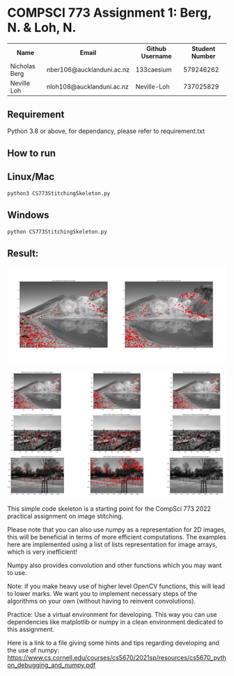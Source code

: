 # COMPSCI 773 Assignment 1: Berg, N. & Loh, N.

<table>
  <tr>
    <th>Name</th>
    <th>Email</th>
    <th>Github Username</th>
    <th>Student Number</th>
  </tr>
  <tr>
    <td>Nicholas Berg</td>
    <td> nber106@aucklanduni.ac.nz </td>
    <td>133caesium</td>
    <td>579246262</td>
  </tr>
  <tr>
    <td>Neville Loh</td>
    <td>nloh108@aucklanduni.ac.nz</td>
    <td>Neville-Loh</td>
    <td>737025829</td>
  </tr>
</table>

## Requirement
Python 3.8 or above, for dependancy, please refer to requirement.txt

## How to run


## Linux/Mac
```
python3 CS773StitchingSkeleton.py

```

## Windows
```
python CS773StitchingSkeleton.py

```





## Result:


![1000 Harris Corners on left and right original images](./results_figures/basic_implementation_output.png)


![The outputs of our 3 corner finding implementations on 3 different images](./results_figures/3x3%20Corner%20and%20Image%20Comparisons.png)


This simple code skeleton is a starting point for the CompSci 773 2022 practical assignment on image stitching. 

Please note that you can also use numpy as a representation for 2D images, this will be beneficial in terms 
of more efficient computations. The examples here are implemented using a list of lists representation for image arrays, 
which is very inefficient!

Numpy also provides convolution and other functions which you may want to use.

Note: if you make heavy use of higher level OpenCV functions, this will lead to lower marks. We want you to implement
necessary steps of the algorithms on your own (without having to reinvent convolutions).


Practice: Use a virtual environment for developing. This way you can use dependencies like matplotlib or numpy in a
clean environment dedicated to this assignment. 


Here is a link to a file giving some hints and tips regarding developing and the use of numpy:
https://www.cs.cornell.edu/courses/cs5670/2021sp/resources/cs5670_python_debugging_and_numpy.pdf
